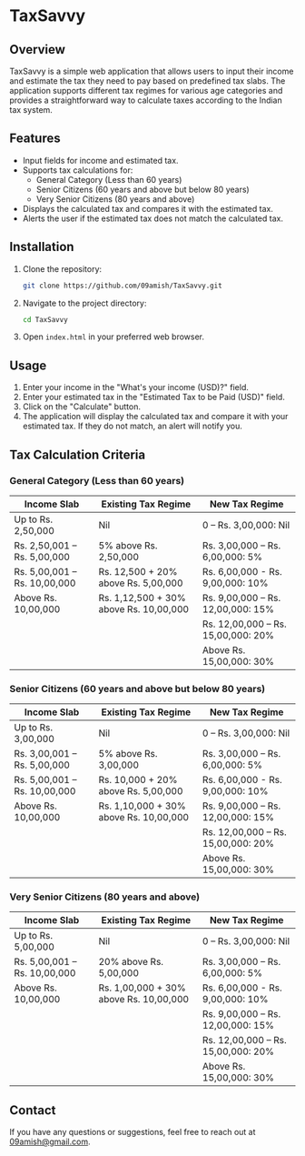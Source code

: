 # TaxSavvy

## Overview

TaxSavvy is a simple web application that allows users to input their income and estimate the tax they need to pay based on predefined tax slabs. The application supports different tax regimes for various age categories and provides a straightforward way to calculate taxes according to the Indian tax system.

## Features

- Input fields for income and estimated tax.
- Supports tax calculations for:
  - General Category (Less than 60 years)
  - Senior Citizens (60 years and above but below 80 years)
  - Very Senior Citizens (80 years and above)
- Displays the calculated tax and compares it with the estimated tax.
- Alerts the user if the estimated tax does not match the calculated tax.

## Installation

1. Clone the repository:

    ```sh
    git clone https://github.com/09amish/TaxSavvy.git
    ```

2. Navigate to the project directory:

    ```sh
    cd TaxSavvy
    ```

3. Open `index.html` in your preferred web browser.

## Usage

1. Enter your income in the "What's your income (USD)?" field.
2. Enter your estimated tax in the "Estimated Tax to be Paid (USD)" field.
3. Click on the "Calculate" button.
4. The application will display the calculated tax and compare it with your estimated tax. If they do not match, an alert will notify you.

## Tax Calculation Criteria

### General Category (Less than 60 years)
| Income Slab                       | Existing Tax Regime                        | New Tax Regime                            |
|-----------------------------------|--------------------------------------------|-------------------------------------------|
| Up to Rs. 2,50,000                | Nil                                        | 0 – Rs. 3,00,000: Nil                     |
| Rs. 2,50,001 – Rs.  5,00,000      | 5% above Rs. 2,50,000                      | Rs. 3,00,000 – Rs.  6,00,000: 5%          |
| Rs. 5,00,001 – Rs. 10,00,000      | Rs. 12,500 + 20% above Rs. 5,00,000        | Rs. 6,00,000 - Rs. 9,00,000: 10%          |
| Above Rs. 10,00,000               | Rs. 1,12,500 + 30% above Rs. 10,00,000     | Rs. 9,00,000 – Rs. 12,00,000: 15%         |
|                                   |                                            | Rs. 12,00,000 – Rs. 15,00,000: 20%        |
|                                   |                                            | Above Rs. 15,00,000: 30%                  |

### Senior Citizens (60 years and above but below 80 years)
| Income Slab                       | Existing Tax Regime                        | New Tax Regime                            |
|-----------------------------------|--------------------------------------------|-------------------------------------------|
| Up to Rs. 3,00,000                | Nil                                        | 0 – Rs. 3,00,000: Nil                     |
| Rs. 3,00,001 – Rs.  5,00,000      | 5% above Rs. 3,00,000                      | Rs. 3,00,000 – Rs.  6,00,000: 5%          |
| Rs. 5,00,001 – Rs. 10,00,000      | Rs. 10,000 + 20% above Rs. 5,00,000        | Rs. 6,00,000 - Rs. 9,00,000: 10%          |
| Above Rs. 10,00,000               | Rs. 1,10,000 + 30% above Rs. 10,00,000     | Rs. 9,00,000 – Rs. 12,00,000: 15%         |
|                                   |                                            | Rs. 12,00,000 – Rs. 15,00,000: 20%        |
|                                   |                                            | Above Rs. 15,00,000: 30%                  |

### Very Senior Citizens (80 years and above)
| Income Slab                       | Existing Tax Regime                        | New Tax Regime                            |
|-----------------------------------|--------------------------------------------|-------------------------------------------|
| Up to Rs. 5,00,000                | Nil                                        | 0 – Rs. 3,00,000: Nil                     |
| Rs. 5,00,001 – Rs. 10,00,000      | 20% above Rs. 5,00,000                     | Rs. 3,00,000 – Rs. 6,00,000: 5%           |
| Above Rs. 10,00,000               | Rs. 1,00,000 + 30% above Rs. 10,00,000     | Rs. 6,00,000 - Rs. 9,00,000: 10%          |
|                                   |                                            | Rs. 9,00,000 – Rs. 12,00,000: 15%         |
|                                   |                                            | Rs. 12,00,000 – Rs. 15,00,000: 20%        |
|                                   |                                            | Above Rs. 15,00,000: 30%                  |


## Contact

If you have any questions or suggestions, feel free to reach out at 09amish@gmail.com.
